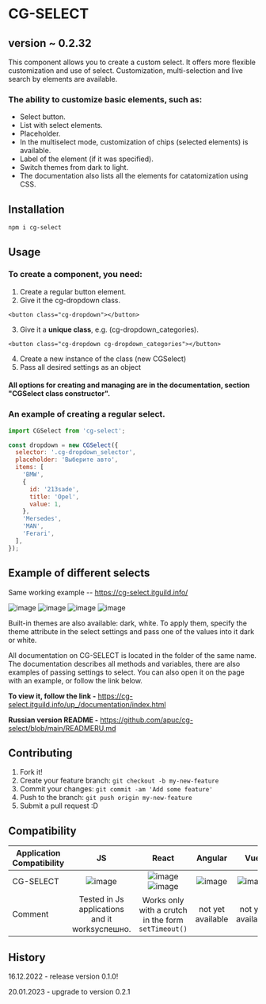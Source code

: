# CG-SELECT

## version ~ 0.2.32

This component allows you to create a custom select. It offers more flexible customization and use of select.
Customization, multi-selection and live search by elements are available.

### The ability to customize basic elements, such as:

- Select button.
- List with select elements.
- Placeholder.
- In the multiselect mode, customization of chips (selected elements) is available.
- Label of the element (if it was specified).
- Switch themes from dark to light.
- The documentation also lists all the elements for catatomization using CSS.

## Installation

```
npm i cg-select
```

## Usage

### To create a component, you need:

1. Create a regular button element.
2. Give it the cg-dropdown class.

```
<button class="cg-dropdown"></button>
```

3. Give it a **unique class**, e.g. (cg-dropdown_categories).

```
<button class="cg-dropdown cg-dropdown_categories"></button>
```

4. Create a new instance of the class (new CGSelect)
5. Pass all desired settings as an object

#### All options for creating and managing are in the documentation, section "CGSelect class constructor".

### An example of creating a regular select.

```javascript
import CGSelect from 'cg-select';

const dropdown = new CGSelect({
  selector: '.cg-dropdown_selector',
  placeholder: 'Выберите авто',
  items: [
    'BMW',
    {
      id: '213sade',
      title: 'Opel',
      value: 1,
    },
    'Mersedes',
    'MAN',
    'Ferari',
  ],
});
```

## Example of different selects

Same working example -- https://cg-select.itguild.info/

![image](https://github.com/apuc/cg-select/blob/main/src/images/DefaultSelect.png)
![image](https://github.com/apuc/cg-select/blob/main/src/images/MultiSelect.png)
![image](https://github.com/apuc/cg-select/blob/main/src/images/WhiteTheme.png)
![image](https://github.com/apuc/cg-select/blob/main/src/images/Categories.png)

Built-in themes are also available: dark, white. To apply them, specify the theme attribute in the select settings and pass one of the values ​​into it dark or white.

All documentation on CG-SELECT is located in the folder of the same name. The documentation describes all methods and variables, there are also examples of passing settings to select. You can also open it on the page with an example, or follow the link below.

**To view it, follow the link -** https://cg-select.itguild.info/up_/documentation/index.html

**Russian version README -** https://github.com/apuc/cg-select/blob/main/READMERU.md

## Contributing

1. Fork it!
2. Create your feature branch: `git checkout -b my-new-feature`
3. Commit your changes: `git commit -am 'Add some feature'`
4. Push to the branch: `git push origin my-new-feature`
5. Submit a pull request :D

## Compatibility

| Application Compatibility |                                    JS                                    |                                                                      React                                                                       |                                 Angular                                 |                                   Vue                                   |
| ------------------------- | :----------------------------------------------------------------------: | :----------------------------------------------------------------------------------------------------------------------------------------------: | :---------------------------------------------------------------------: | :---------------------------------------------------------------------: |
| CG-SELECT                 | ![image](https://github.com/apuc/cg-select/blob/main/src/images/yes.png) | ![image](https://github.com/apuc/cg-select/blob/main/src/images/yes.png) ![image](https://github.com/apuc/cg-select/blob/main/src/images/no.png) | ![image](https://github.com/apuc/cg-select/blob/main/src/images/no.png) | ![image](https://github.com/apuc/cg-select/blob/main/src/images/no.png) |
| Comment                   |              Tested in Js applications and it worksуспешно.              |                                               Works only with a crutch in the form `setTimeout()`                                                |                            not yet available                            |                            not yet available                            |

## History

16.12.2022 - release version 0.1.0!

20.01.2023 - upgrade to version 0.2.1
